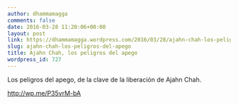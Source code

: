```yaml
---
author: dhammamagga
comments: false
date: 2016-03-28 11:20:06+00:00
layout: post
link: https://dhammamagga.wordpress.com/2016/03/28/ajahn-chah-los-peligros-del-apego/
slug: ajahn-chah-los-peligros-del-apego
title: Ajahn Chah, los peligros del apego
wordpress_id: 727
---
```


Los peligros del apego, de la clave de la liberación de Ajahn Chah.

http://wp.me/P35vrM-bA
